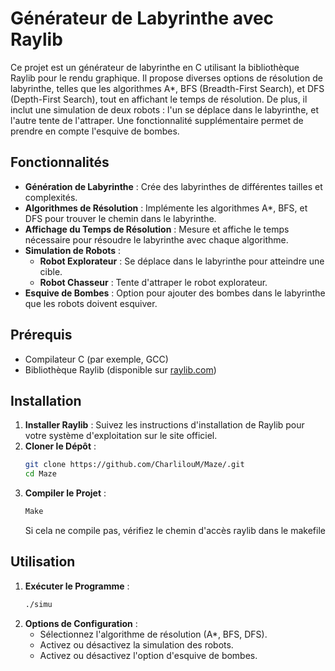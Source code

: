 # Générateur de Labyrinthe avec Raylib

Ce projet est un générateur de labyrinthe en C utilisant la bibliothèque Raylib pour le rendu graphique. Il propose diverses options de résolution de labyrinthe, telles que les algorithmes A*, BFS (Breadth-First Search), et DFS (Depth-First Search), tout en affichant le temps de résolution. De plus, il inclut une simulation de deux robots : l'un se déplace dans le labyrinthe, et l'autre tente de l'attraper. Une fonctionnalité supplémentaire permet de prendre en compte l'esquive de bombes.

## Fonctionnalités

- **Génération de Labyrinthe** : Crée des labyrinthes de différentes tailles et complexités.
- **Algorithmes de Résolution** : Implémente les algorithmes A*, BFS, et DFS pour trouver le chemin dans le labyrinthe.
- **Affichage du Temps de Résolution** : Mesure et affiche le temps nécessaire pour résoudre le labyrinthe avec chaque algorithme.
- **Simulation de Robots** :
  - **Robot Explorateur** : Se déplace dans le labyrinthe pour atteindre une cible.
  - **Robot Chasseur** : Tente d'attraper le robot explorateur.
- **Esquive de Bombes** : Option pour ajouter des bombes dans le labyrinthe que les robots doivent esquiver.

## Prérequis

- Compilateur C (par exemple, GCC)
- Bibliothèque Raylib (disponible sur [raylib.com](https://www.raylib.com/))

## Installation

1. **Installer Raylib** : Suivez les instructions d'installation de Raylib pour votre système d'exploitation sur le site officiel.
2. **Cloner le Dépôt** :
   ```bash
   git clone https://github.com/CharlilouM/Maze/.git
   cd Maze
   ```
3. **Compiler le Projet** :
   ```bash
   Make
   ```
   Si cela ne compile pas, vérifiez le chemin d'accès raylib dans le makefile

## Utilisation

1. **Exécuter le Programme** :
   ```bash
   ./simu
   ```
2. **Options de Configuration** :
   - Sélectionnez l'algorithme de résolution (A*, BFS, DFS).
   - Activez ou désactivez la simulation des robots.
   - Activez ou désactivez l'option d'esquive de bombes.

